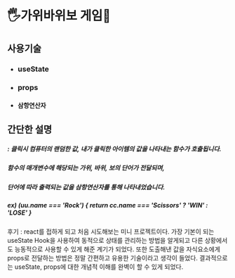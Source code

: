 # 🖐가위바위보 게임👊

## 사용기술
 - ### useState
 - ### props
 - #### 삼항연산자

## 간단한 설명
##### :  클릭시 컴퓨터의 랜덤한 값, 내가 클릭한 아이템의 값을 나타내는 함수가 호출됩니다.
#####   함수의 매개변수에 해당되는 가위, 바위, 보의 단어가 전달되며,
#####   단어에 따라 출력되는 값을 삼항연산자를 통해 나타내었습니다.      
#####   ex) (uu.name === 'Rock') { return cc.name === 'Scissors' ? 'WIN' : 'LOSE' }
             
후기 : react를 접하게 되고 처음 시도해보는 미니 프로젝트이다.
      가장 기본이 되는 useState Hook을 사용하여 동적으로 상태를 관리하는 방법을 알게되고
      다른 상황에서도 능동적으로 사용할 수 있게 해준 계기가 되었다.
      또한 도출해낸 값을 자식요소에게 props로 전달하는 방법은 정말 간편하고 유용한 기술이라고 생각이 들었다.
      결과적으로는 useState, props에 대한 개념적 이해를 완벽이 할 수 있게 되었다.

